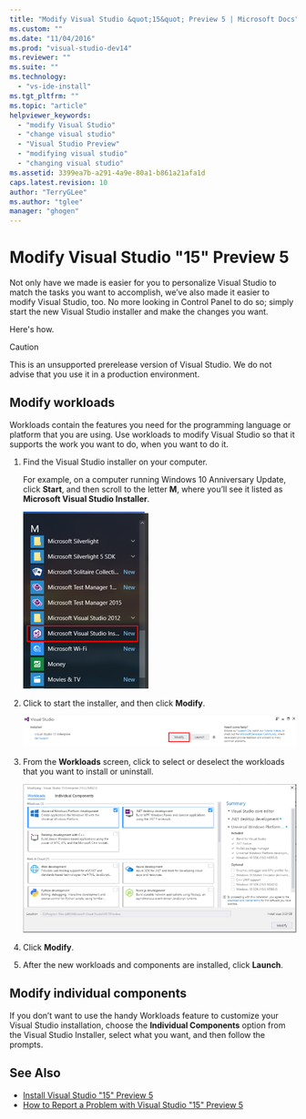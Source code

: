 ```yaml
---
title: "Modify Visual Studio &quot;15&quot; Preview 5 | Microsoft Docs"
ms.custom: ""
ms.date: "11/04/2016"
ms.prod: "visual-studio-dev14"
ms.reviewer: ""
ms.suite: ""
ms.technology: 
  - "vs-ide-install"
ms.tgt_pltfrm: ""
ms.topic: "article"
helpviewer_keywords: 
  - "modify Visual Studio"
  - "change visual studio"
  - "Visual Studio Preview"
  - "modifying visual studio"
  - "changing visual studio"
ms.assetid: 3399ea7b-a291-4a9e-80a1-b861a21afa1d
caps.latest.revision: 10
author: "TerryGLee"
ms.author: "tglee"
manager: "ghogen"
---
```

# Modify Visual Studio &quot;15&quot; Preview 5
Not only have we made is easier for you to personalize Visual Studio to match the tasks you want to accomplish, we’ve also made it easier to modify Visual Studio, too. No more looking in Control Panel to do so; simply start the new Visual Studio installer and make the changes you want.  
  
 Here's how.  
  
> [!CAUTION]
>  This is an unsupported prerelease version of Visual Studio. We do not advise that you use it in a production environment.  
  
## Modify workloads  
 Workloads contain the features you need for the programming language or platform that you are using. Use workloads to modify Visual Studio so that it supports the work you want to do, when you want to do it.  
  
1.  Find the Visual Studio installer on your computer.  
  
     For example, on a computer running Windows 10 Anniversary Update, click **Start**, and then scroll to the letter **M**, where you’ll see it listed as **Microsoft Visual Studio Installer**.  
  
     ![00-ModifyingDev15Prev5-FindTheVisualStudioInstaller](../install/media/00-modifyingdev15prev5-findthevisualstudioinstaller.png)
  
2.  Click to start the installer, and then click **Modify**.  
  
     ![Modifying Visual Studio Preview 4 &#45; Launch or Modify](../install/media/01-modifyingdev15prev4_launchormodify.png "01-ModifyingDev15Prev4_LaunchOrModify")  
  
3.  From the **Workloads** screen, click to select or deselect the workloads that you want to install or uninstall.  
  
    ![Dev15Prev5-Install-ModifyWorkloadSelections](../install/media/dev15prev5-install-modifyworkloadselections.PNG)
  
4. Click **Modify**.  
  
5. After the new workloads and components are installed, click **Launch**.

 ## Modify individual components

If you don’t want to use the handy Workloads feature to customize your Visual Studio installation, choose the **Individual Components** option from the Visual Studio Installer, select what you want, and then follow the prompts.  
  
## See Also  
*  [Install Visual Studio "15" Preview 5](https://go.microsoft.com/fwlink/?linkid=833223)
* [How to Report a Problem with Visual Studio "15" Preview 5](../ide/how-to-report-a-problem-with-visual-studio-15-preview-5.md)
